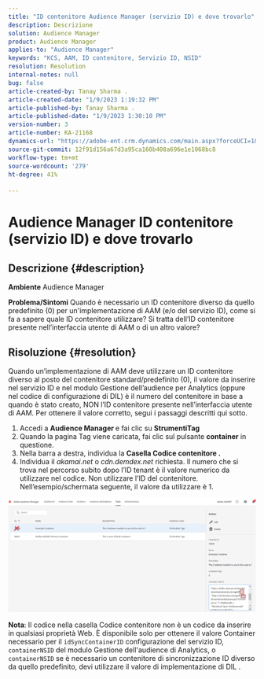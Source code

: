```yaml
---
title: "ID contenitore Audience Manager (servizio ID) e dove trovarlo"
description: Descrizione
solution: Audience Manager
product: Audience Manager
applies-to: "Audience Manager"
keywords: "KCS, AAM, ID contenitore, Servizio ID, NSID"
resolution: Resolution
internal-notes: null
bug: false
article-created-by: Tanay Sharma .
article-created-date: "1/9/2023 1:19:32 PM"
article-published-by: Tanay Sharma .
article-published-date: "1/9/2023 1:30:10 PM"
version-number: 3
article-number: KA-21168
dynamics-url: "https://adobe-ent.crm.dynamics.com/main.aspx?forceUCI=1&pagetype=entityrecord&etn=knowledgearticle&id=af73203e-2090-ed11-aad1-6045bd006793"
source-git-commit: 12f91d156a67d3a95ca160b408a696e1e1068bc8
workflow-type: tm+mt
source-wordcount: '279'
ht-degree: 41%

---
```


# Audience Manager ID contenitore (servizio ID) e dove trovarlo

## Descrizione {#description}

<b>Ambiente</b>
Audience Manager


<b>Problema/Sintomi</b>
Quando è necessario un ID contenitore diverso da quello predefinito (0) per un&#39;implementazione di AAM (e/o del servizio ID), come si fa a sapere quale ID contenitore utilizzare? Si tratta dell’ID contenitore presente nell’interfaccia utente di AAM o di un altro valore?


## Risoluzione {#resolution}


Quando un’implementazione di AAM deve utilizzare un ID contenitore diverso al posto del contenitore standard/predefinito (0), il valore da inserire nel servizio ID e nel modulo Gestione dell’audience per Analytics (oppure nel codice di configurazione di DIL) è il numero del contenitore in base a quando è stato creato, NON l’ID contenitore presente nell’interfaccia utente di AAM. Per ottenere il valore corretto, segui i passaggi descritti qui sotto.

1. Accedi a <b>Audience Manager </b>e fai clic su <b>Strumenti</b><b>Tag</b>
2. Quando la pagina Tag viene caricata, fai clic sul pulsante <b>container</b> in questione.
3. Nella barra a destra, individua la <b>Casella Codice contenitore .</b>
4. Individua il *akamai.net* o *cdn.demdex.net* richiesta. Il numero che si trova nel percorso subito dopo l’ID tenant è il valore numerico da utilizzare nel codice. Non utilizzare l&#39;ID del contenitore. Nell’esempio/schermata seguente, il valore da utilizzare è 1.


![](assets/4768ad75-347c-ed11-81ac-6045bd006a22.png)

<b>Nota</b>: Il codice nella casella Codice contenitore non è un codice da inserire in qualsiasi proprietà Web. È disponibile solo per ottenere il valore Container necessario per il `idSyncContainerID` configurazione del servizio ID, `containerNSID` del modulo Gestione dell&#39;audience di Analytics, o `containerNSID` se è necessario un contenitore di sincronizzazione ID diverso da quello predefinito, devi utilizzare il valore di implementazione di DIL .


